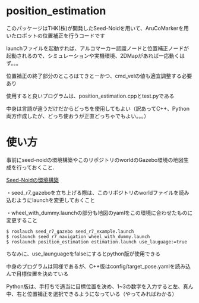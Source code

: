 # position_estimation
このパッケージはTHK(株)が開発したSeed-Noidを用いて、AruCoMarkerを用いたロボットの位置補正を行うコードです

launchファイルを起動すれば、アルコマーカー認識ノードと位置補正ノードが起動されるので、シミュレーションや実機環境、2DMapがあれば一応動くはず。。。

位置補正の終了部分のところはてきとーかつ、cmd_velの値も適宜調整する必要あり

使用すると良いプログラムは、position_estimation.cppとtest.pyである

中身は言語が違うだけだからどっちを使用してもよい（訳あってC++、Python両方作成したが、どっち使おうが正直どっちゃでもよい。。。）

# 使い方
事前にseed-noidの環境構築やこのリポジトリのworldのGazebo環境の地図生成を行っておくこと.

[Seed-Noidの環境構築](https://github.com/seed-solutions/seed_r7_ros_pkg)

・seed_r7_gazeboを立ち上げる際は、このリポジトリのworldファイルを読み込むようにlaunchを変更しておくこと

・wheel_with_dummy.launchの部分も地図のyamlをこの環境に合わせたものに変更すること

  ```shell
  $ roslauch seed_r7_gazebo seed_r7_example.launch
  $ roslaunch seed_r7_navigation wheel_with_dummy.launch
  $ roslaunch position_estimation estimation.launch use_lauguage:=true
  ```
ちなみに、use_launguageをfalseにするとpython版が使用できる

中身のプログラムは同様であるが、C++版はconfig/target_pose.yamlを読み込んで目標位置を決めている

Python版は、手打ちで適当に目標位置を決め、1~3の数字を入力すると左、真ん中、右と位置補正を選択できるようになっている（やってみればわかる）
